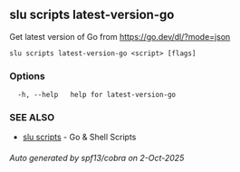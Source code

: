 ## slu scripts latest-version-go

Get latest version of Go from https://go.dev/dl/?mode=json

```
slu scripts latest-version-go <script> [flags]
```

### Options

```
  -h, --help   help for latest-version-go
```

### SEE ALSO

* [slu scripts](slu_scripts.md)	 - Go & Shell Scripts

###### Auto generated by spf13/cobra on 2-Oct-2025
